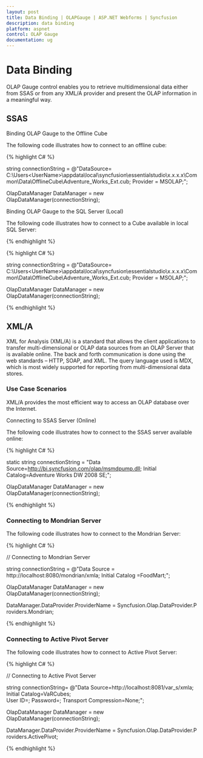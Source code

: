 ```yaml
---
layout: post
title: Data Binding | OLAPGauge | ASP.NET Webforms | Syncfusion
description: data binding
platform: aspnet
control: OLAP Gauge
documentation: ug
---
```


# Data Binding

OLAP Gauge control enables you to retrieve multidimensional data either from SSAS or from any XML/A provider and present the OLAP information in a meaningful way.

## SSAS

Binding OLAP Gauge to the Offline Cube

The following code illustrates how to connect to an offline cube:


{% highlight C# %}



string connectionString = @"DataSource= C:\Users\<UserName>\appdata\local\syncfusion\essentialstudio\x.x.x.x\Common\Data\OfflineCube\Adventure_Works_Ext.cub; Provider = MSOLAP;";

OlapDataManager DataManager = new OlapDataManager(connectionString);

Binding OLAP Gauge to the SQL Server (Local)

The following code illustrates how to connect to a Cube available in local SQL Server:


{% endhighlight %}



{% highlight C# %}



string connectionString = @"DataSource= C:\Users\<UserName>\appdata\local\syncfusion\essentialstudio\x.x.x.x\Common\Data\OfflineCube\Adventure_Works_Ext.cub; Provider = MSOLAP;";

OlapDataManager DataManager = new OlapDataManager(connectionString);


{% endhighlight %}

## XML/A

XML for Analysis (XML/A) is a standard that allows the client applications to transfer multi-dimensional or OLAP data sources from an OLAP Server that is available online. The back and forth communication is done using the web standards – HTTP, SOAP, and XML. The query language used is MDX, which is most widely supported for reporting from multi-dimensional data stores.

### Use Case Scenarios

XML/A provides the most efficient way to access an OLAP database over the Internet.

Connecting to SSAS Server (Online)

The following code illustrates how to connect to the SSAS server available online:


{% highlight C# %}



static string connectionString = "Data Source=http://bi.syncfusion.com/olap/msmdpump.dll; Initial Catalog=Adventure Works DW 2008 SE;";   

OlapDataManager DataManager = new OlapDataManager(connectionString);

{% endhighlight  %}

### Connecting to Mondrian Server

The following code illustrates how to connect to the Mondrian Server:



{% highlight C# %}



// Connecting to Mondrian Server

string connectionString = @"Data Source = http://localhost:8080/mondrian/xmla; Initial Catalog =FoodMart;";

OlapDataManager DataManager = new OlapDataManager(connectionString);

DataManager.DataProvider.ProviderName = Syncfusion.Olap.DataProvider.Providers.Mondrian; 


{% endhighlight  %}

### Connecting to Active Pivot Server

The following code illustrates how to connect to Active Pivot Server:


{% highlight C# %}



// Connecting to Active Pivot Server

string connectionString= @"Data Source=http://localhost:8081/var_s/xmla;  Initial Catalog=VaRCubes; User ID=; Password=; Transport Compression=None;";

OlapDataManager DataManager = new OlapDataManager(connectionString);

DataManager.DataProvider.ProviderName = Syncfusion.Olap.DataProvider.Providers.ActivePivot;



{% endhighlight %}
